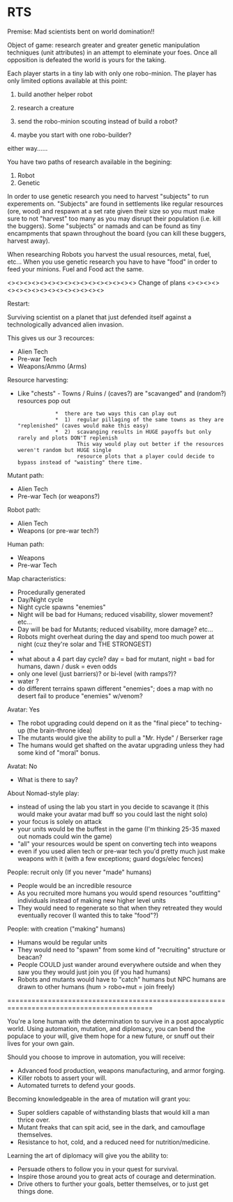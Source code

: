 RTS
===
Premise:  Mad scientists bent on world domination!!

Object of game:  research greater and greater genetic manipulation techniques (unit attributes) in an attempt to eleminate 
your foes.  Once all opposition is defeated the world is yours for the taking.

Each player starts in a tiny lab with only one robo-minion.  The player has only limited options available at this point:

  1) build another helper robot
  
  2) research a creature
  
  3) send the robo-minion scouting instead of build a robot?
  
  4) maybe you start with one robo-builder?
  
  either way......
  
You have two paths of research available in the begining:
  1) Robot
  2) Genetic
  
  In order to use genetic research you need to harvest "subjects" to run experements on.
  "Subjects" are found in settlements like regular resources (ore, wood) 
  and respawn at a set rate given their size so
  you must make sure to not "harvest" too many as you may disrupt 
  their population (i.e. kill the buggers).
  Some "subjects" or namads and can be found as tiny encampments 
  that spawn throughout the board (you can kill these buggers, harvest away).
  
  When researching Robots you harvest the usual resources, metal, fuel, etc...
  When you use genetic research you have to have "food" in order to feed your minions.
  Fuel and Food act the same.
  
  <><><><><><><><><><><><><><><><>
  Change of plans 
  <><><><><><><><><><><><><><><><>
  
Restart:

Surviving scientist on a planet that just defended itself against a technologically advanced alien invasion.

This gives us our 3 recources:
  *  Alien Tech
  *  Pre-war Tech
  *  Weapons/Ammo (Arms)

Resource harvesting:
  *  Like "chests" - Towns / Ruins / (caves?) are "scavanged" and (random?) resources pop out
  
                     *  there are two ways this can play out
                     *  1)  regular pillaging of the same towns as they are "replenished" (caves would make this easy)
                     *  2)  scavanging results in HUGE payoffs but only rarely and plots DON'T replenish
                            This way would play out better if the resources weren't random but HUGE single 
                            resource plots that a player could decide to bypass instead of "waisting" there time. 

Mutant path:
  *  Alien Tech  
  *  Pre-war Tech  (or weapons?)

Robot path:
  *  Alien Tech
  *  Weapons       (or pre-war tech?)

Human path:
  *  Weapons
  *  Pre-war Tech
  
Map characteristics:
  *  Procedurally generated
  *  Day/Night cycle
  *  Night cycle spawns "enemies"
  *  Night will be bad for Humans; reduced visability, slower movement? etc...
  *  Day will be bad for Mutants;  reduced visability, more damage? etc...
  *  Robots might overheat during the day and spend too much power at night (cuz they're solar and THE STRONGEST)
  *  
  *  what about a 4 part day cycle?      day = bad for mutant, night = bad for humans, dawn / dusk = even odds
  *  only one level (just barriers)? or bi-level (with ramps?)?
  *  water ?
  *  do different terrains spawn different "enemies"; 
     does a map with no desert fail to produce "enemies" w/venom? 

Avatar: Yes
  *  The robot upgrading could depend on it as the "final piece" to teching-up (the brain-throne idea)
  *  The mutants would give the ability to pull a "Mr. Hyde" / Berserker rage
  *  The humans would get shafted on the avatar upgrading unless they had some kind of "moral" bonus.

Avatat: No
  *  What is there to say?

About Nomad-style play:
  *  instead of using the lab you start in you decide to scavange it (this would make your avatar mad buff so you could last the night solo)
  *  your focus is solely on attack
  *  your units would be the buffest in the game (I'm thinking 25-35 maxed out nomads could win the game)
  *  "all" your resources would be spent on converting tech into weapons
  *  even if you used alien tech or pre-war tech you'd pretty much just make weapons with it (with a few exceptions; guard dogs/elec fences)

People: recruit only (If you never "made" humans)
  *  People would be an incredible resource
  *  As you recruited more humans you would spend resources "outfitting" individuals instead of making new higher level units
  *  They would need to regenerate so that when they retreated they would eventually recover (I wanted this to take "food"?)

People: with creation ("making" humans)
  *  Humans would be regular units
  *  They would need to "spawn" from some kind of "recruiting" structure or beacan?
  *  People COULD just wander around everywhere outside and when they saw you they would just join you (if you had humans)
  *  Robots and mutants would have to "catch" humans but NPC humans are drawn to other humans (hum > robo+mut = join freely)

  ==========================================================================================
  
You're a lone human with the determination to survive in a post apocalyptic world. 
Using automation, mutation, and diplomacy, you can bend the populace to your will,
give them hope for a new future, or snuff out their lives for your own gain.

Should you choose to improve in automation, you will receive:
  * Advanced food production, weapons manufacturing, and armor forging.
  * Killer robots to assert your will.
  * Automated turrets to defend your goods.

Becoming knowledgeable in the area of mutation will grant you:
  * Super soldiers capable of withstanding blasts that would kill a man thrice over.
  * Mutant freaks that can spit acid, see in the dark, and camouflage themselves.
  * Resistance to hot, cold, and a reduced need for nutrition/medicine.

Learning the art of diplomacy will give you the ability to:
  * Persuade others to follow you in your quest for survival.
  * Inspire those around you to great acts of courage and determination.
  * Drive others to further your goals, better themselves, or to just get things done.

